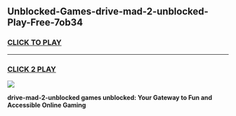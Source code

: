 
## Unblocked-Games-drive-mad-2-unblocked-Play-Free-7ob34
<h3>
<a href="https://premium76.site?title=drive-mad-2-unblocked&ref=20M">CLICK TO PLAY</a></h3>
<hr>

<h3>
<a href="https://premium76.site?title=drive-mad-2-unblocked&ref=20M">CLICK 2 PLAY</a>
  
</h3>

<a href="https://premium76.site?title=drive-mad-2-unblocked&ref=19M"><img src="https://clearcache.store/games.png"></a>


**drive-mad-2-unblocked games unblocked: Your Gateway to Fun and Accessible Online Gaming**
